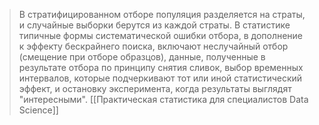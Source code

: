 > В стратифицированном отборе популяция разделяется на страты, и случайные выборки берутся из каждой страты. 
> В статистике типичные формы систематической ошибки отбора, в дополнение к эффекту бескрайнего поиска, включают неслучайный отбор (смещение при отборе образцов), данные, полученные в результате отбора по принципу снятия сливок, выбор временных интервалов, которые подчеркивают тот или иной статистический эффект, и остановку эксперимента, когда результаты выглядят "интересными".
> [[Практическая статистика для специалистов Data Science]]


